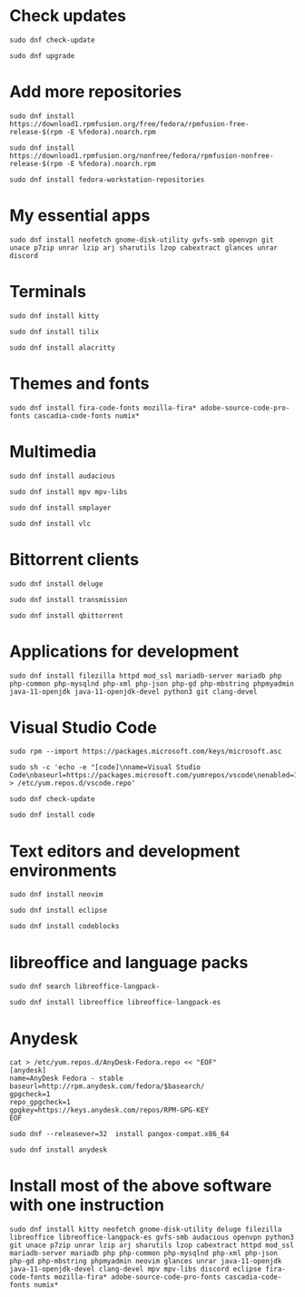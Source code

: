 # Check updates
```
sudo dnf check-update
```
```
sudo dnf upgrade
```
# Add more repositories
```
sudo dnf install https://download1.rpmfusion.org/free/fedora/rpmfusion-free-release-$(rpm -E %fedora).noarch.rpm
```
```
sudo dnf install https://download1.rpmfusion.org/nonfree/fedora/rpmfusion-nonfree-release-$(rpm -E %fedora).noarch.rpm
```
```
sudo dnf install fedora-workstation-repositories
```
# My essential apps
```
sudo dnf install neofetch gnome-disk-utility gvfs-smb openvpn git unace p7zip unrar lzip arj sharutils lzop cabextract glances unrar discord 
```
# Terminals
```
sudo dnf install kitty
```
```
sudo dnf install tilix
```
```
sudo dnf install alacritty
```
# Themes and fonts
```
sudo dnf install fira-code-fonts mozilla-fira* adobe-source-code-pro-fonts cascadia-code-fonts numix*
```
# Multimedia
```
sudo dnf install audacious
```
```
sudo dnf install mpv mpv-libs
```
```
sudo dnf install smplayer
```
```
sudo dnf install vlc
```
# Bittorrent clients
```
sudo dnf install deluge
```
```
sudo dnf install transmission
```
```
sudo dnf install qbittorrent
```
# Applications for development
```
sudo dnf install filezilla httpd mod_ssl mariadb-server mariadb php php-common php-mysqlnd php-xml php-json php-gd php-mbstring phpmyadmin java-11-openjdk java-11-openjdk-devel python3 git clang-devel
```
# Visual Studio Code
```
sudo rpm --import https://packages.microsoft.com/keys/microsoft.asc
```
```
sudo sh -c 'echo -e "[code]\nname=Visual Studio Code\nbaseurl=https://packages.microsoft.com/yumrepos/vscode\nenabled=1\ngpgcheck=1\ngpgkey=https://packages.microsoft.com/keys/microsoft.asc" > /etc/yum.repos.d/vscode.repo'
```
```
sudo dnf check-update
```
```
sudo dnf install code
```
# Text editors and development environments
```
sudo dnf install neovim 
```
```
sudo dnf install eclipse 
```
```
sudo dnf install codeblocks
```
# libreoffice and language packs
```
sudo dnf search libreoffice-langpack-
```
```
sudo dnf install libreoffice libreoffice-langpack-es
```
# Anydesk
```
cat > /etc/yum.repos.d/AnyDesk-Fedora.repo << "EOF" 
[anydesk]
name=AnyDesk Fedora - stable
baseurl=http://rpm.anydesk.com/fedora/$basearch/
gpgcheck=1
repo_gpgcheck=1
gpgkey=https://keys.anydesk.com/repos/RPM-GPG-KEY
EOF
```
```
sudo dnf --releasever=32  install pangox-compat.x86_64
```
```
sudo dnf install anydesk
```
# Install most of the above software with one instruction
```
sudo dnf install kitty neofetch gnome-disk-utility deluge filezilla libreoffice libreoffice-langpack-es gvfs-smb audacious openvpn python3 git unace p7zip unrar lzip arj sharutils lzop cabextract httpd mod_ssl mariadb-server mariadb php php-common php-mysqlnd php-xml php-json php-gd php-mbstring phpmyadmin neovim glances unrar java-11-openjdk java-11-openjdk-devel clang-devel mpv mpv-libs discord eclipse fira-code-fonts mozilla-fira* adobe-source-code-pro-fonts cascadia-code-fonts numix* 
```

